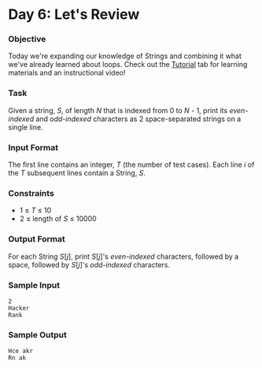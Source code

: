 # Day 6: Let's Review

### Objective

Today we're expanding our knowledge of Strings
and combining it what we've already learned about loops.
Check out the [Tutorial](https://www.hackerrank.com/challenges/30-review-loop/tutorial)
tab for learning materials and an instructional video!

### Task

Given a string, _S_, of length _N_ that is indexed from 0 to _N_ - 1,
print its _even-indexed_ and _odd-indexed_ characters
as 2 space-separated strings on a single line.

### Input Format

The first line contains an integer, _T_ (the number of test cases).
Each line _i_ of the _T_ subsequent lines contain a String, _S_.

### Constraints

* 1 ≤ _T_ ≤ 10
* 2 ≤ length of _S_ ≤ 10000

### Output Format

For each String _S_\[_j_\], print _S_\[_j_\]'s
_even-indexed_ characters, followed by a space,
followed by _S_\[_j_\]'s _odd-indexed_ characters.

### Sample Input
```
2
Hacker
Rank
```
### Sample Output
```
Hce akr
Rn ak
```